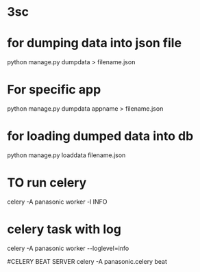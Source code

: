 # 3sc

# for dumping data into json file
python manage.py dumpdata > filename.json
# For specific app
python manage.py dumpdata appname > filename.json


# for loading dumped data into db

python manage.py loaddata filename.json

# TO run celery 
celery -A panasonic worker -l INFO
# celery task with log
celery -A panasonic worker --loglevel=info

#CELERY BEAT SERVER
celery -A panasonic.celery beat